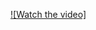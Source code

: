 [![Watch the video]](https://raw.githubusercontent.com/malikbharat15/BrowserUsetestautomation/main/assets/video.mp4)